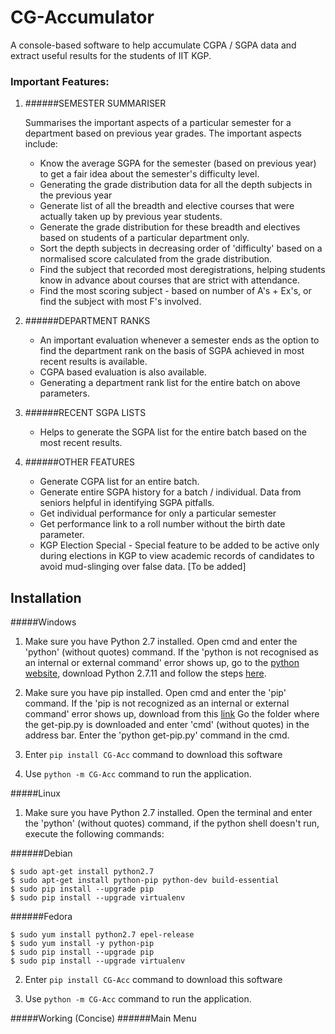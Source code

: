 # CG-Accumulator
A console-based software to help accumulate CGPA / SGPA data and extract useful results for the students of IIT KGP.
 
### Important Features:
1. ######SEMESTER SUMMARISER

    Summarises the important aspects of a particular semester for a department 
    based on previous year grades. The important aspects include:
    - Know the average SGPA for the semester (based on previous year) to get a fair idea about the semester's difficulty level.
    - Generating the grade distribution data for all the depth subjects in the previous year
    - Generate list of all the breadth and elective courses that were actually taken up by previous year students.
    - Generate the grade distribution for these breadth and electives based on students of a particular department only.
    - Sort the depth subjects in decreasing order of 'difficulty' based on a normalised score calculated from the grade distribution.
    - Find the subject that recorded most deregistrations, helping students know in advance about courses that are strict with attendance.
    - Find the most scoring subject - based on number of A's + Ex's, or find the subject with most F's involved. 
 
2. ######DEPARTMENT RANKS
    - An important evaluation whenever a semester ends as the option to find the department rank 
      on the basis of SGPA achieved in most recent results is available.
    - CGPA based evaluation is also available.
    - Generating a department rank list for the entire batch on above parameters.
 
3. ######RECENT SGPA LISTS 
    - Helps to generate the SGPA list for the entire batch based on the most recent results.
 
4. ######OTHER FEATURES
    - Generate CGPA list for an entire batch.
    - Generate entire SGPA history for a batch / individual. Data from seniors helpful in identifying SGPA pitfalls.
    - Get individual performance for only a particular semester
    - Get performance link to a roll number without the birth date parameter.
    - KGP Election Special - Special feature to be added to be active only during elections in KGP to view academic records of candidates to avoid mud-slinging over false data. [To be added]


## Installation

#####Windows
1. Make sure you have Python 2.7 installed. Open cmd and enter the 'python' (without quotes) command.
    If the 'python is not recognised as an internal or external command' error shows up, go to the [python website](https://www.python.org/downloads/), download Python 2.7.11 and follow the steps [here](https://youtu.be/gD4eulxGNok?t=1m9s).
    
2. Make sure you have pip installed. Open cmd and enter the 'pip' command.
    If the 'pip is not recognized as an internal or external command' error shows up, download from this [link](https://drive.google.com/file/d/0B0uazFxiiqNYNTFWZ1doV2xRUDA/view?usp=sharing)
    Go the folder where the get-pip.py is downloaded and enter 'cmd' (without quotes) in the address bar.
    Enter the 'python get-pip.py' command in the cmd.
    
3. Enter `pip install CG-Acc` command to download this software

4. Use `python -m CG-Acc` command to run the application.

#####Linux
1. Make sure you have Python 2.7 installed. Open the terminal and enter the 'python' (without quotes) command, if the python shell doesn't run, execute the following commands:

######Debian
```shell
$ sudo apt-get install python2.7
$ sudo apt-get install python-pip python-dev build-essential 
$ sudo pip install --upgrade pip 
$ sudo pip install --upgrade virtualenv 
```

######Fedora
```shell
$ sudo yum install python2.7 epel-release
$ sudo yum install -y python-pip
$ sudo pip install --upgrade pip 
$ sudo pip install --upgrade virtualenv 
```

2. Enter `pip install CG-Acc` command to download this software

3. Use `python -m CG-Acc` command to run the application.


#####Working (Concise)
######Main Menu

